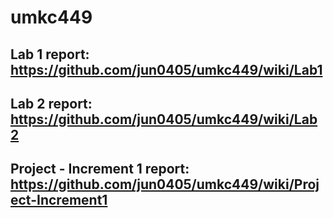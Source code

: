 # umkc449
## Lab 1 report: https://github.com/jun0405/umkc449/wiki/Lab1
## Lab 2 report: https://github.com/jun0405/umkc449/wiki/Lab2
## Project - Increment 1 report: https://github.com/jun0405/umkc449/wiki/Project-Increment1
